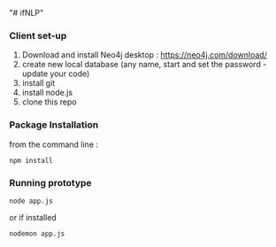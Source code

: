 "# ifNLP" 


### Client set-up

1. Download and install Neo4j desktop : https://neo4j.com/download/
2. create new local database (any name, start and set the password - update your code)
3. install git
4. install node.js
5. clone this repo


### Package Installation

from the command line :

~~~~
npm install
~~~~


### Running prototype

~~~~
node app.js
~~~~
or if installed 

~~~~
nodemon app.js
~~~~

